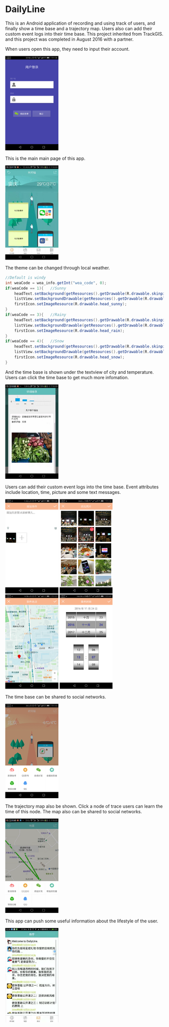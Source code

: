 DailyLine
=========
This is an Android application of recording and using track of users, and finally show a time base and a trajectory map. Users also can add their custom event logs into their time base. 
This project inherited from TrackGIS. and this project was completed in August 2016 with a partner.

When users open this app, they need to input their account.

<img src='mdimage/image01.png' height='300px'/>

This is the main main page of this app.

<img src='mdimage/image02.png' height='300px'/>

The theme can be changed through local weather. 

```java
//Default is windy
int weaCode = wea_info.getInt("wea_code", 0);
if(weaCode == 1){	//Sunny
    headText.setBackground(getResources().getDrawable(R.drawable.skinpic_orange));
    listView.setBackgroundDrawable(getResources().getDrawable(R.drawable.list_back_sunny));
    firstIcon.setImageResource(R.drawable.head_sunny);
}
if(weaCode == 3){	//Rainy
    headText.setBackground(getResources().getDrawable(R.drawable.skinpic_gray));
    listView.setBackgroundDrawable(getResources().getDrawable(R.drawable.list_back_rain));
    firstIcon.setImageResource(R.drawable.head_rain);
}
if(weaCode == 4){	//Snow
    headText.setBackground(getResources().getDrawable(R.drawable.skinpic_blue));
    listView.setBackgroundDrawable(getResources().getDrawable(R.drawable.list_back_snow));
    firstIcon.setImageResource(R.drawable.head_snow);
}
```

And the time base is shown under the textview of city and temperature. Users can click the time base to get much more infomation.

<img src='mdimage/image03.png' height='300px'/>

Users can add their custom event logs into the time base. Event attributes include location, time, picture and some text messages.

<img src='mdimage/image04.png' height='300px'/>
<img src='mdimage/image05.png' height='300px'/>
<img src='mdimage/image06.png' height='300px'/>
<img src='mdimage/image07.png' height='300px'/>

The time base can be shared to social networks.

<img src='mdimage/image08.png' height='300px'/>

The trajectory map also be shown. Click a node of trace users can learn the time of this node. The map also can be shared to social networks.

<img src='mdimage/image09.png' height='300px'/>

This app can push some useful information about the lifestyle of the user.

<img src='mdimage/image10.png' height='300px'/>


